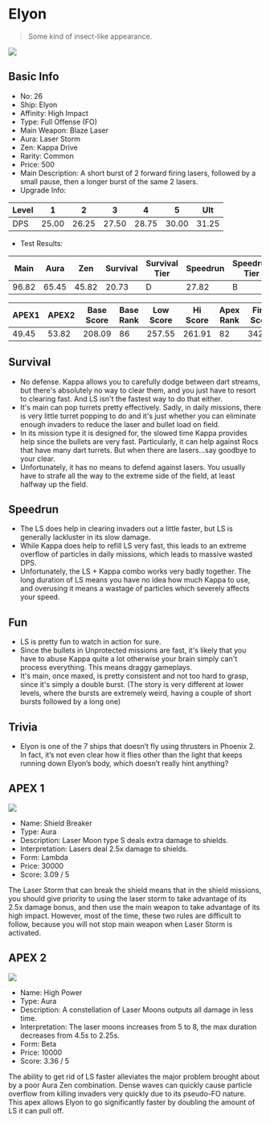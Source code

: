 # Elyon

> Some kind of insect-like appearance.

<img src="/ships/ship_26.png" style={{zoom:1}}/>

## Basic Info

- No: 26
- Ship: Elyon
- Affinity: High Impact
- Type: Full Offense (FO)
- Main Weapon: Blaze Laser
- Aura: Laser Storm
- Zen: Kappa Drive
- Rarity: Common
- Price: 500
- Main Description: A short burst of 2 forward firing lasers, followed by a small pause, then a longer burst of the same 2 lasers.
- Upgrade Info: 

| Level | 1 | 2 | 3 | 4 | 5 | Ult |
|--|--|--|--|--|--|--|
| DPS | 25.00 | 26.25 | 27.50 | 28.75 | 30.00 | 31.25 |

- Test Results: 

| Main | Aura | Zen | Survival | Survival Tier | Speedrun | Speedrun Tier | Fun | Fun Tier |
|--|--|--|--|--|--|--|--|--|
| 96.82 | 65.45 | 45.82 | 20.73 | D | 27.82 | B | 31.64 | B |

| APEX1 | APEX2 | Base Score | Base Rank | Low Score | Hi Score | Apex Rank | Final Score | FinalRank |
|--|--|--|--|--|--|--|--|--|
| 49.45 | 53.82 | 208.09 | 86 | 257.55 | 261.91 | 82 | 342.09 | 82 |

## Survival

- No defense. Kappa allows you to carefully dodge between dart streams, but there's absolutely no way to clear them, and you just have to resort to clearing fast. And LS isn't the fastest way to do that either.
- It's main can pop turrets pretty effectively. Sadly, in daily missions, there is very little turret popping to do and it's just whether you can eliminate enough invaders to reduce the laser and bullet load on field.
- In its mission type it is designed for, the slowed time Kappa provides help since the bullets are very fast. Particularly, it can help against Rocs that have many dart turrets. But when there are lasers...say goodbye to your clear.
- Unfortunately, it has no means to defend against lasers. You usually have to strafe all the way to the extreme side of the field, at least halfway up the field.

## Speedrun

- The LS does help in clearing invaders out a little faster, but LS is generally lackluster in its slow damage.
- While Kappa does help to refill LS very fast, this leads to an extreme overflow of particles in daily missions, which leads to massive wasted DPS.
- Unfortunately, the LS + Kappa combo works very badly together. The long duration of LS means you have no idea how much Kappa to use, and overusing it means a wastage of particles which severely affects your speed.

## Fun

- LS is pretty fun to watch in action for sure.
- Since the bullets in Unprotected missions are fast, it's likely that you have to abuse Kappa quite a lot otherwise your brain simply can't process everything. This means draggy gameplays.
- It's main, once maxed, is pretty consistent and not too hard to grasp, since it's simply a double burst. (The story is very different at lower levels, where the bursts are extremely weird, having a couple of short bursts followed by a long one)

## Trivia

- Elyon is one of the 7 ships that doesn’t fly using thrusters in Phoenix 2. In fact, it’s not even clear how it flies other than the light that keeps running down Elyon’s body, which doesn’t really hint anything?

## APEX 1

<img src="/ships/ship_26_apex_1.png" style={{zoom:1}}/>

- Name: Shield Breaker
- Type: Aura
- Description: Laser Moon type S deals extra damage to shields.
- Interpretation: Lasers deal 2.5x damage to shields.
- Form: Lambda
- Price: 30000
- Score: 3.09 / 5

The Laser Storm that can break the shield means that in the shield missions, you should give priority to using the laser storm to take advantage of its 2.5x damage bonus, and then use the main weapon to take advantage of its high impact. However, most of the time, these two rules are difficult to follow, because you will not stop main weapon when Laser Storm is activated.

## APEX 2

<img src="/ships/ship_26_apex_2.png" style={{zoom:1}}/>

- Name: High Power
- Type: Aura
- Description: A constellation of Laser Moons outputs all damage in less time.
- Interpretation: The laser moons increases from 5 to 8, the max duration decreases from 4.5s to 2.25s.
- Form: Beta
- Price: 10000
- Score: 3.36 / 5

The ability to get rid of LS faster alleviates the major problem brought about by a poor Aura Zen combination. Dense waves can quickly cause particle overflow from killing invaders very quickly due to its pseudo-FO nature. This apex allows Elyon to go significantly faster by doubling the amount of LS it can pull off.

